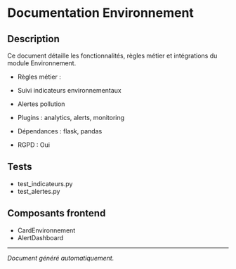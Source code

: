 # Documentation Environnement

## Description
Ce document détaille les fonctionnalités, règles métier et intégrations du module Environnement.

- Règles métier :
- Suivi indicateurs environnementaux
- Alertes pollution


- Plugins : analytics, alerts, monitoring
- Dépendances : flask, pandas
- RGPD : Oui

## Tests
- test_indicateurs.py
- test_alertes.py


## Composants frontend
- CardEnvironnement
- AlertDashboard


---
*Document généré automatiquement.*
